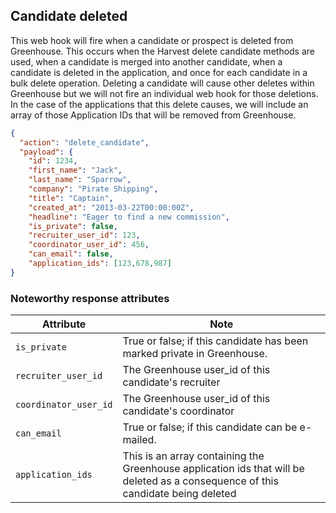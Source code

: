 ## Candidate deleted

This web hook will fire when a candidate or prospect is deleted from Greenhouse.  This occurs when the Harvest delete candidate methods are used, when a candidate is merged into another candidate, when a candidate is deleted in the application, and once for each candidate in a bulk delete operation.  Deleting a candidate will cause other deletes within Greenhouse but we will not fire an individual web hook for those deletions.  In the case of the applications that this delete causes, we will include an array of those Application IDs that will be removed from Greenhouse.

```json
{
  "action": "delete_candidate",
  "payload": {
    "id": 1234,
    "first_name": "Jack",
    "last_name": "Sparrow",
    "company": "Pirate Shipping",
    "title": "Captain",
    "created_at": "2013-03-22T00:00:00Z",
    "headline": "Eager to find a new commission",
    "is_private": false,
    "recruiter_user_id": 123,
    "coordinator_user_id": 456,
    "can_email": false,
    "application_ids": [123,678,987]
}
```

### Noteworthy response attributes

| Attribute | Note |
|------------|--------|
| `is_private` | True or false; if this candidate has been marked private in Greenhouse. |
| `recruiter_user_id` | The Greenhouse user_id of this candidate's recruiter |
| `coordinator_user_id` | The Greenhouse user_id of this candidate's coordinator |
| `can_email` | True or false; if this candidate can be e-mailed. |
| `application_ids` | This is an array containing the Greenhouse application ids that will be deleted as a consequence of this candidate being deleted |